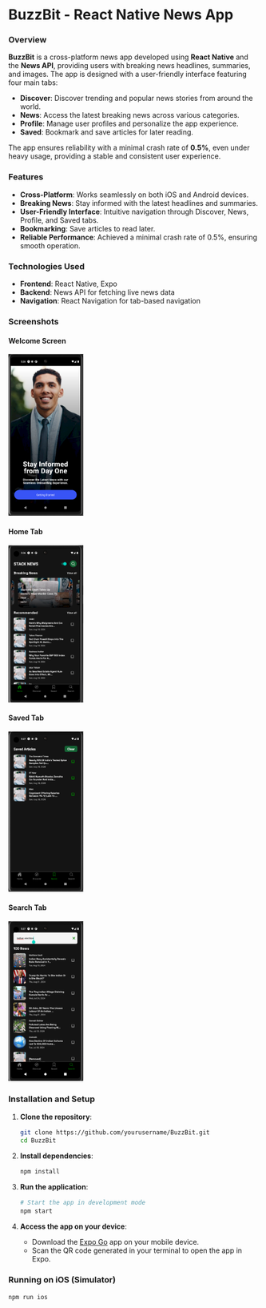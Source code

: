 # BuzzBit - React Native News App

### Overview

**BuzzBit** is a cross-platform news app developed using **React Native** and the **News API**, providing users with breaking news headlines, summaries, and images. The app is designed with a user-friendly interface featuring four main tabs:

- **Discover**: Discover trending and popular news stories from around the world.
- **News**: Access the latest breaking news across various categories.
- **Profile**: Manage user profiles and personalize the app experience.
- **Saved**: Bookmark and save articles for later reading.

The app ensures reliability with a minimal crash rate of **0.5%**, even under heavy usage, providing a stable and consistent user experience.

### Features

- **Cross-Platform**: Works seamlessly on both iOS and Android devices.
- **Breaking News**: Stay informed with the latest headlines and summaries.
- **User-Friendly Interface**: Intuitive navigation through Discover, News, Profile, and Saved tabs.
- **Bookmarking**: Save articles to read later.
- **Reliable Performance**: Achieved a minimal crash rate of 0.5%, ensuring smooth operation.

### Technologies Used

- **Frontend**: React Native, Expo
- **Backend**: News API for fetching live news data
- **Navigation**: React Navigation for tab-based navigation

### Screenshots

<!-- <div style="display: flex-box; justify-content: space-between;"> -->

#### Welcome Screen

<img src="https://github.com/MohitLucifer/React-Native-NewsApp/raw/main/assets/4.png" alt="Welcome Screen" width="150" style="margin: 0;"/>

#### Home Tab

<img src="https://github.com/MohitLucifer/React-Native-NewsApp/raw/main/assets/3.png" alt="Home Tab" width="150" style="margin: 0;"/>

#### Saved Tab

<img src="https://github.com/MohitLucifer/React-Native-NewsApp/raw/main/assets/2.png" alt="Saved Tab" width="150" style="margin: 0;"/>

#### Search Tab

<img src="https://github.com/MohitLucifer/React-Native-NewsApp/raw/main/assets/1.png" alt="Search Tab" width="150" style="margin: 0;"/>

<!-- </div> -->

### Installation and Setup

1. **Clone the repository**:

   ```bash
   git clone https://github.com/yourusername/BuzzBit.git
   cd BuzzBit
   ```

2. **Install dependencies**:

   ```bash
   npm install
   ```

3. **Run the application**:

   ```bash
   # Start the app in development mode
   npm start
   ```

4. **Access the app on your device**:

   - Download the [Expo Go](https://expo.dev/client) app on your mobile device.
   - Scan the QR code generated in your terminal to open the app in Expo.

### Running on iOS (Simulator)

```bash
npm run ios
```
